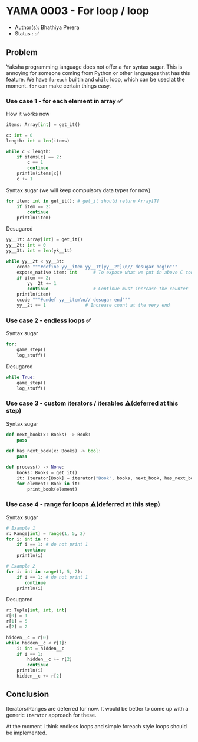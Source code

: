 # YAMA 0003 - For loop / loop

- Author(s): Bhathiya Perera
- Status   : ✅

<!-- different languages for code blocks are used to get maximum syntax matching for free, please ignore -->

## Problem

Yaksha programming language does not offer a `for` syntax sugar. This is annoying for someone coming from Python or other languages that has this feature. 
We have `foreach` builtin and `while` loop, which can be used at the moment. `for` can make certain things easy.


### Use case 1 - for each element in array ✅

How it works now
```python
items: Array[int] = get_it()

c: int = 0
length: int = len(items)

while c < length:
    if items[c] == 2:
        c += 1 
        continue
    println(items[c])
    c += 1
```

Syntax sugar (we will keep compulsory data types for now)

```python
for item: int in get_it(): # get_it should return Array[T]
    if item == 2:
        continue
    println(item)
```

Desugared 

```python
yy__1t: Array[int] = get_it()
yy__2t: int = 0
yy__3t: int = len(yk__1t)

while yy__2t < yy__3t:
    ccode """#define yy__item yy__1t[yy__2t]\n// desugar begin"""
    expose_native item: int      # To expose what we put in above C code
    if item == 2:
        yy__2t += 1
        continue                 # Continue must increase the counter
    println(item)
    ccode """#undef yy__item\n// desugar end"""
    yy__2t += 1               # Increase count at the very end
```


### Use case 2 - endless loops ✅

Syntax sugar

```python
for:
    game_step()
    log_stuff()
```

Desugared

```python
while True:
    game_step()
    log_stuff()
```

### Use case 3 - custom iterators / iterables ⚠️(deferred at this step)

Syntax sugar

```python
def next_book(x: Books) -> Book:
    pass
  
def has_next_book(x: Books) -> bool:
    pass

def process() -> None:
    books: Books = get_it()
    it: Iterator[Book] = iterator("Book", books, next_book, has_next_book)
    for element: Book in it:
        print_book(element)
```

### Use case 4 - range for loops ⚠️(deferred at this step)

Syntax sugar

```python
# Example 1
r: Range[int] = range(1, 5, 2)
for i: int in r:
    if i == 1: # do not print 1
       continue
    println(i)

# Example 2
for i: int in range(1, 5, 2):
    if i == 1: # do not print 1
       continue
    println(i)
```

Desugared

```python
r: Tuple[int, int, int]
r[0] = 1
r[1] = 5
r[2] = 2

hidden__c = r[0]
while hidden__c < r[1]:
    i: int = hidden__c
    if i == 1:
        hidden__c += r[2]
        continue
    println(i)
    hidden__c += r[2]
```

## Conclusion

Iterators/Ranges are deferred for now. It would be better to come up with a generic `Iterator` approach for these.

At the moment I think endless loops and simple foreach style loops should be implemented.
